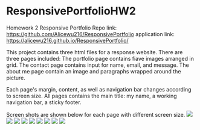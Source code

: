 # ResponsivePortfolioHW2
Homework 2 Responsive Portfolio
Repo link: https://github.com/Alicewu216/ResponsivePortfolio
application link: https://alicewu216.github.io/ResponsivePortfolio/

This project contains three html files for a response website. There are three pages included:
The portfolio page contains fiave images arranged in grid.
The contact page contains input for name, email, and message.
The about me page contain an image and paragraphs wrapped around the picture.

Each page's margin, content, as well as navigation bar changes according to screen size. 
All pages contains the main title: my name, a working navigation bar, a sticky footer.

Screen shots are shown below for each page with different screen size.
<img src="about.png">
<img src="about768.png">
<img src="about400.png">
<img src="contact.png">
<img src="contact768.png">
<img src="contact400.png">
<img src="portfolio.png">
<img src="portfolio768.png">
<img src="portfolio400.png">
